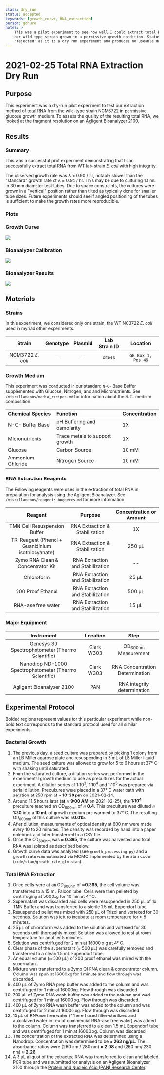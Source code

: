 ```yaml
---
class: dry_run
status: accepted
keywords: [growth_curve, RNA_extraction]
person: gchure 
notes: >
    This was a pilot experiment to see how well I could extract total RNA from 
    our wild-type strain grown in a permissive growth condition. Status is 
    'rejected' as it is a dry run experiment and produces no useable data 
---
```


# 2021-02-25 Total RNA Extraction Dry Run

## Purpose
This experiment was a dry-run pilot experiment to test our extraction method
of total RNA from the wild-type strain NCM3722 in permissive glucose growth
medium. To assess the quality of the resulting total RNA, we looked at the
fragment resolution on an Agligent Bioanalyzer 2100.

## Results 
### Summary 
This was a successful pilot experiment demonstrating that I can successfully
extract total RNA from WT lab-strain *E. coli* with high integrity. 

The observed growth rate was λ ≈ 0.90 / hr, notably slower than the
"standard" growth rate of λ ≈ 0.94 / hr. This may be due to culturing 10 mL
in 30 mm diameter test tubes. Due to space constraints, the cultures were
grown in a "vertical" position rather than tilted as typically done for
smaller tube sizes. Future experiments should see if angled positioning of
the tubes is sufficient to make the growth rates more reproducible.

### Plots

### Growth Curve 
![](./output/2021-02-25_NCM3722_growth_statistics.png)

### Bioanalyzer Calibration
![](./output/2021-02-25_Bioanalyzer_calibration.png)

### Bioanalyzer Results
![](./output/2021-02-25_Bioanalyzer_NCM3722_total_RNA..png)


## Materials 
### Strains
In this experiment, we considered only one strain, the WT NC3722 *E. coli* used 
in myriad other experiments.

| **Strain** | **Genotype** | **Plasmid** | **Lab Strain ID** | **Location** |
| :--: | :--: | :--: | :--: | :--: |
| NCM3722 *E. coli* | -- | -- | `GE046` | `GE Box 1, Pos 46` |

### Growth Medium
This experiment was conducted in our standard `N-C-` Base Buffer supplemented
with Glucose, Nitrogen, and and Micronutrients. See `/miscellaneous/media_recipes.md` 
for information about the `N-C-` medium composition.

|**Chemical Species** | **Function** | **Concentration** |
|:--|:--|:--|
|N-C- Buffer Base | pH Buffering and osmolarity | 1X |
|Micronutrients | Trace metals to support growth | 1X |
| Glucose | Carbon Source | 10 mM |
| Ammonium Chloride | Nitrogen Source | 10 mM|

### RNA Extraction Reagents
The Following reagents were used in the extraction of total RNA in preparation 
for analysis using the Agligent Bioanalyzer.  See `/miscellaneous/reagents_buggeres.md`
for more information 

| **Reagent** | **Purpose** | **Concentration or Amount** |
|:--: | :--: | :--: |
| TMN Cell Resuspension Buffer | RNA Extraction & Stabilization | 1X |
|TRI Reagent (Phenol + Guanidinium isothiocyanate) | RNA Extraction & Stabilization | 250 µL |
| Zymo RNA Clean & Concentrator Kit | RNA Extraction and Stabilization | -- |
| Chloroform | RNA Extraction and Stabilization |  25 µL |
| 200 Proof Ethanol | RNA Extraction and Stabilization | 500 µL |
| RNA-ase free water | RNA Extraction and Stabilization | 15 µL |

### Major Equipment 

| **Instrument** | **Location** | **Step** |
|:--: |:--: |:--: |
| Genesys 30 Spectrophotometer (Thermo Scientific) | Clark W303 | OD<sub>600nm</sub> Measurement |
| Nanodrop ND-1000 Spectrophotometer (Thermo Scientific) | Clark W303 | RNA Concentration Determination |
| Agligent Bioanalyzer 2100 | PAN | RNA integrity determination |

## Experimental Protocol
Bolded regions represent values for this particular experiment while non-bold
text corresponds to the standard protocol used for all similar experiments.

### Bacterial Growth

1. The previous day, a seed culture was prepared by picking 1 colony from an
LB Miller agarose plate and resuspending in 3 mL of LB Miller liquid medium.
The seed culture was allowed to grow for 5 to 6 hours at 37° C with shaking
until saturated.
2. From the saturated culture, a dilution series was performed in the
experimental growth medium to use as precultures for the actual experiment. A
dilution series of 1:10<sup>3</sup>, 1:10<sup>4</sup> and 1:10<sup>5</sup>
was prepared via serial dilution. Precultures were placed in a 37° C water
bath with aeration at 250 rpm at **≈ 10:30 pm** on 2021-02-24.
3. Around 11.5 hours later (**at ≈ 9:00 AM** on 2021-02-25), the
**1:10<sup>4</sup>** preculture reached an OD<sub>600nm</sub> of **≈ 0.4**.
This preculture was diluted **≈ 1:30** into a **10 mL** of growth medium pre
warmed to 37° C. The resulting OD<sub>600nm</sub> of this culture was
**≈0.015**.
4. After dilution, measurements of optical density at 600 nm were made every
10 to 20 minutes. The density was recorded by hand into a paper notebook and
later transferred to a CSV file.
5. Once the OD<sub>600nm</sub> was **≈ 0.365**, the culture was harvested and
total RNA was isolated as described below.
6. Growth curve data was analyzed (see `growth_processing.py`) and a growth
rate was estimated via MCMC implemented by the stan code
(`code/stan/growth_rate_glm.stan`).

### Total RNA Extraction

1. Once cells were at an OD<sub>600nm</sub> of **≈0.365**, the cell volume
was transferred to a 15 mL Falcon tube. Cells were then pelleted by
centrifuging at 5000xg for 10 min at 4° C.
2. Supernatant was discarded and cells were resuspended in 250 µL of 1x TMN
Buffer and was transferred to a sterile 1.5 mL Eppendorf tube.
3. Resuspended pellet was mixed with 250 µL of Trizol and vortexed for 30
seconds. Solution was left to incubate at room temperature for ≈ 5 minutes.
4. 25 µL of chloroform was added to the solution and vortexed for 30 seconds
until thoroughly mixed. Solution was allowed to rest at room temperature for
another 5 minutes.
5. Solution was centrifuged for 2 min at 16000 x g at 4° C.
6. Clear phase of the supernatant (≈ 500 µL) was carefully removed and
transferred to a clean 1.5 mL Eppendorf tube.
7. An equal volume (≈ 500 µL) of 200 proof ethanol was mixed with the
supernatant.
8. Mixture was transferred to a Zymo QI RNA clean & concentrator column.
Column was spun at 16000xg for 1 minute and flow through was discarded.
9. 400 µL of Zymo RNA prep buffer was added to the column and was centrifuged
for 1 min at 16000xg. Flow through was discarded
10. 700 µL of Zymo RNA wash buffer was added to the column and wad
centrifuged for 1 min at 16000 xg. Flow through was discarded.
11. 400 µL of Zymo RNA wash buffer was added to the column and was
centrifuged for 2 min at 16000 xg. Flow through was discarded.
12. 15 µL of RNAase free water (**here I used filter-sterilized and
autoclaved water in lieu of commercial RNA-ase free water) was added to the
column. Column was transferred to a clean 1.5 mL Eppendorf tube and was
centrifuged for 1 min at 16000 xg. Column was discarded.
13. The concentration of the extracted RNA was determined using a Nanodrop.
Concentration was determined to be **≈ 263 ng/µL**. The absorbance ratios were
(260 nm / 280 nm) **≈ 2.08** and (260 nm/ 230 nm) **≈ 2.26**. 
14. A 3 µL aliquot of the extracted RNA was transferred to clean and labeled
PCR tube and was submitted for analysis on an Agligent Bioanalyzer 2100
through the [Protein and Nucleic Acid (PAN) Research
Center](http://panserver11.stanford.edu/).
